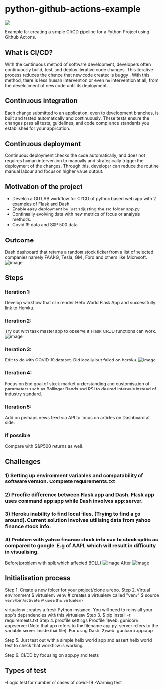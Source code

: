 # python-github-actions-example

![](https://github.com/nikhilkumarsingh/python-github-actions-example/workflows/Python%20application/badge.svg)

Example for creating a simple CI/CD pipeline for a Python Project using Github Actions.

## What is CI/CD?
With the continuous method of software development, developers often continuously build, test, and deploy iterative code changes. This iterative process reduces the chance that new code created is  buggy . With this method, there is less human intervention or even no intervention at all, from the development of new code until its deployment.

## Continuous integration
Each change submitted to an application, even to development branches, is built and tested automatically and continuously. These tests ensure the changes pass all tests, guidelines, and code compliance standards you established for your application.

## Continuous deployment
Continuous deployment checks the code automatically, and does not requires human intervention to manually and strategically trigger the deployment of the changes. Through this, developer can reduce the routine manual labour and focus on higher value output.

## Motivation of the project
- Develop a GITLAB workflow for CI/CD of python based web app with 2 examples of Flask and Dash.
- Enable easy deployment by just adjusting the src folder app.py.
- Continually evolving data with new metrics of focus or analysis methods.
- Covid 19 data and S&P 500 data

## Outcome
Dash dashboard that returns a random stock ticker from a list of selected companies namely FAANG, Tesla, GM , Ford and others like Microsoft.
![image](screenshots/Tesla_stock_ticker_example.JPG)

## Steps
### Iteration 1:
Develop workflow that can render Hello World Flask App and successfully link to Heroku.
### Iteration 2:
Try out with task master app to observe if Flask CRUD functions can work.
![image](screenshots/Task_CRUD_practice.JPG)
### Iteration 3: 
Edit to do with COVID 19 dataset. Did locally but failed on heroku.
![image](screenshots/Covid_data.JPG)
### Iteration 4:
Focus on End goal of stock market understanding and customisation of parameters such as Bollinger Bands and RSI to desired intervals instead of industry standard.
### Iteration 5:
Add on perhaps news feed via API to focus on articles on Dashboard at side.
### If possible
Compare with S&P500 returns as well.
## Challenges
### 1) Setting up environment variables and compatability of software version. Complete requirements.txt

### 2) Procfile difference between Flask app and Dash. Flask app uses command app:app while Dash involves app:server.
### 3) Heroku inability to find local files. (Trying to find a go around). Current solution involves utilising data from yahoo finance stock info.

### 4) Problem with yahoo finance stock info due to stock splits as compared to google. E.g of AAPL which will result in difficulty in visualising.
Before(problem with split which affected BOLL)
![image](screenshots/AAPL_Boll_bands_pre_update.JPG)
After
![image](screenshots/Updated_boll_bands.JPG)

## Initialisation process
Step 1. Create a new folder for your project/clone a repo.
Step 2. Virtual environment
$ virtualenv venv # creates a virtualenv called "venv"
$ source venv/bin/activate # uses the virtualenv

virtualenv creates a fresh Python instance. You will need to reinstall your app's dependencies with this virtualenv
Step 3. $ pip install -r requirements.txt
Step 4. procfile settings
Procfile
1)web: gunicorn app:server
(Note that app refers to the filename app.py. server refers to the variable server inside that file).
For using Dash.
2)web: gunicorn app:app

Step 5. Just test out with a simple hello world app and assert hello world test to check that workflow is working.

Step 6. CI/CD by focusing on app.py and tests

## Types of test
-Logic test for number of cases of covid-19
-Warning test
